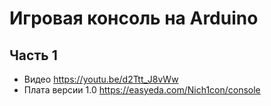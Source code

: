 # Игровая консоль на Arduino

## Часть 1
+ Видео https://youtu.be/d2Ttt_J8vWw
+ Плата версии 1.0 https://easyeda.com/Nich1con/console